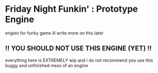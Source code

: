 # Friday Night Funkin' : Prototype Engine
engien for funky game ill write more on this later

## !! YOU SHOULD NOT USE THIS ENGINE (YET) !!

everything here is EXTREMELY wip and i do not recommend you use this buggy and unfinished mess of an engine
